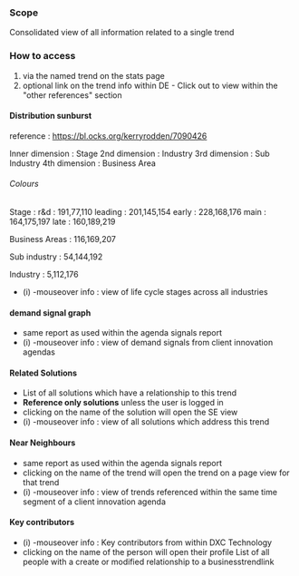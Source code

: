 ### Scope
Consolidated view of all information related to a single trend

### How to access

1. via the named trend on the stats page
2. optional link on the trend info within DE - Click out to view within the "other references" section

#### Distribution sunburst

reference : https://bl.ocks.org/kerryrodden/7090426

Inner dimension : Stage
2nd dimension : Industry
3rd dimension : Sub Industry
4th dimension : Business Area


###### Colours


Stage : 
r&d : 191,77,110
leading : 201,145,154
early : 228,168,176
main : 164,175,197
late : 160,189,219

Business Areas : 116,169,207

Sub industry : 54,144,192

Industry : 5,112,176


- (i) -mouseover info : view of life cycle stages across all industries

#### demand signal graph
- same report as used within the agenda signals report
- (i) -mouseover info : view of demand signals from client innovation agendas

#### Related Solutions
- List of all solutions which have a relationship to this trend
- **Reference only solutions**  unless the user is logged in
- clicking on the name of the solution will open the SE view
- (i) -mouseover info : view of all solutions which address this trend

#### Near Neighbours
- same report as used within the agenda signals report
- clicking on the name of the trend will open the trend on a page view for that trend
- (i) -mouseover info : view of trends referenced within the same time segment of a client innovation agenda

#### Key contributors
- (i) -mouseover info : Key contributors from within DXC Technology
- clicking on the name of the person will open their profile
List of all people with a create or modified relationship to a businesstrendlink

